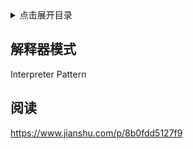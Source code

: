 <details>
<summary>点击展开目录</summary>
<!-- TOC -->

- [解释器模式](#解释器模式)
- [阅读](#阅读)

<!-- /TOC -->
</details>


## 解释器模式

Interpreter Pattern



## 阅读


https://www.jianshu.com/p/8b0fdd5127f9